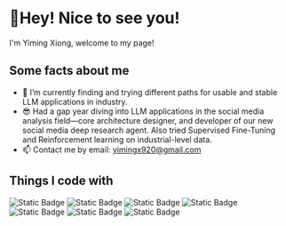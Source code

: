 # 💖Hey! Nice to see you!
I'm Yiming Xiong, welcome to my page! 
## Some facts about me
- 🌱 I’m currently finding and trying different paths for usable and stable LLM applications in industry.
- 😎 Had a gap year diving into LLM applications in the social media analysis field—core architecture designer, and developer of our new social media deep research agent. Also tried Supervised Fine-Tuning and Reinforcement learning on industrial-level data.
- 📫 Contact me by email: yimingx920@gmail.com

## Things I code with
![Static Badge](https://img.shields.io/badge/pandas-python-blue) ![Static Badge](https://img.shields.io/badge/scikit_learn-python-blue) ![Static Badge](https://img.shields.io/badge/pytorch-python-blue) ![Static Badge](https://img.shields.io/badge/tensorflow-python-blue) ![Static Badge](https://img.shields.io/badge/spacy-python-blue) ![Static Badge](https://img.shields.io/badge/java-red) ![Static Badge](https://img.shields.io/badge/SQL-green) 
